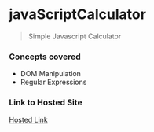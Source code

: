 # javaScriptCalculator

> Simple Javascript Calculator

### Concepts covered

* DOM Manipulation
* Regular Expressions

### Link to Hosted Site
[Hosted Link](https://edu-js-calculator.netlify.app/)